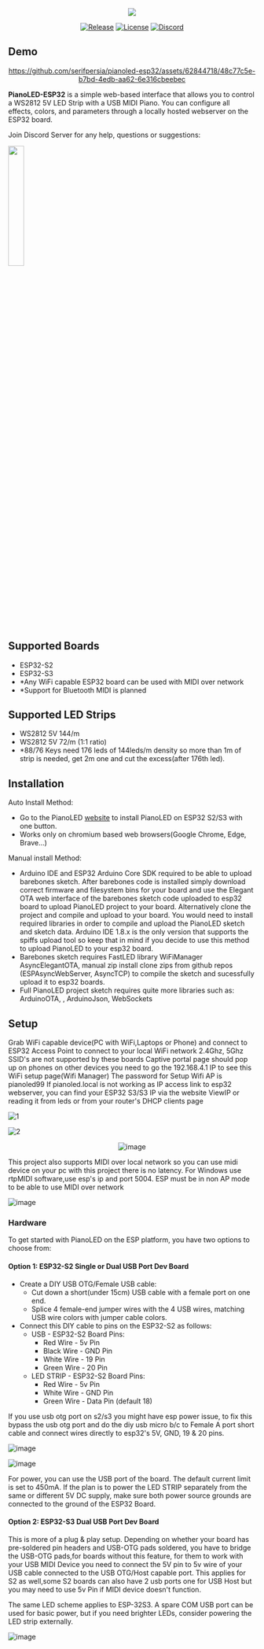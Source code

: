 <div align="center">
  <img src="https://github.com/serifpersia/pianoled-esp32/assets/62844718/4aeb819a-cbd7-4347-891b-b957f1046b6d">
  
  [![Release](https://img.shields.io/github/release/serifpersia/pianoled-esp32.svg?style=flat-square)](https://github.com/serifpersia/pianoled-esp32/releases)
  [![License](https://img.shields.io/github/license/serifpersia/pianoled-esp32?color=blue&style=flat-square)](https://raw.githubusercontent.com/serifpersia/pianoled-esp32/master/LICENSE)
  [![Discord](https://img.shields.io/discord/1077195120950120458.svg?colorB=blue&label=discord&style=flat-square)](https://discord.gg/S6xmuX4Hx5)
</div>

## Demo
<div align="center">

https://github.com/serifpersia/pianoled-esp32/assets/62844718/48c77c5e-b7bd-4edb-aa62-6e316cbeebec

</div>

**PianoLED-ESP32** is a simple web-based interface that allows you to control a WS2812 5V LED Strip with a USB MIDI Piano. You can configure all effects, colors, and parameters through a locally hosted webserver on the ESP32 board.

Join Discord Server for any help, questions or suggestions: 

<a href="https://discord.gg/S6xmuX4Hx5"><img src="https://discordapp.com/api/guilds/1077195120950120458/widget.png?style=banner2" width="25%"></a>

## Supported Boards

- ESP32-S2
- ESP32-S3
- *Any WiFi capable ESP32 board can be used with MIDI over network
- *Support for Bluetooth MIDI is planned

## Supported LED Strips

- WS2812 5V 144/m
- WS2812 5V 72/m (1:1 ratio)
- *88/76 Keys need 176 leds of 144leds/m density so more than 1m of strip is needed, get 2m one and cut the excess(after 176th led).

## Installation
Auto Install Method:
- Go to the PianoLED [website](https://serifpersia.github.io/pianoled-esp32/install.html) to install PianoLED on ESP32 S2/S3 with one button.
- Works only on chromium based web browsers(Google Chrome, Edge, Brave...)

Manual install Method:
- Arduino IDE and ESP32 Arduino Core SDK required to be able to upload barebones sketch.
After barebones code is installed simply download correct firmware and filesystem bins for your board and use the Elegant OTA web interface of the barebones sketch code uploaded to esp32 board to upload PianoLED project to your board. Alternatively clone the project and compile and upload to your board. You would need to install required libraries in order to compile and upload the PianoLED sketch and sketch data. Arduino IDE 1.8.x is the only version that supports the spiffs upload tool so keep that in mind if you decide to use this method to upload PianoLED to your esp32 board.
- Barebones sketch requires FastLED library WiFiManager AsyncElegantOTA, manual zip install clone zips from github repos (ESPAsyncWebServer, AsyncTCP) to compile the sketch and sucessfully upload it to esp32 boards.
- Full PianoLED project sketch requires quite more libraries such as: ArduinoOTA, , ArduinoJson, WebSockets

## Setup
Grab WiFi capable device(PC with WiFi,Laptops or Phone) and connect to ESP32 Access Point to connect to your local WiFi network 2.4Ghz, 5Ghz SSID's are not supported by these boards
Captive portal page should pop up on phones on other devices you need to go the 192.168.4.1 IP to see this WiFi setup page(Wifi Manager) The password for Setup Wifi AP is pianoled99
If pianoled.local is not working as IP access link to esp32 webserver, you can find your ESP32 S3/S3 IP via the website ViewIP or reading it from leds or from your router's DHCP clients page

![1](https://github.com/serifpersia/pianoled-esp32/assets/62844718/2f00777b-a9aa-476f-b022-fb964bd11fd5)

![2](https://github.com/serifpersia/pianoled-esp32/assets/62844718/09958410-1c90-44cf-adde-88ce63cfff7d)

<div align="center">

![image](https://github.com/serifpersia/pianoled-esp32/assets/62844718/91beaa8e-c168-46cb-b048-daac8cc76df6)

</div>

This project also supports MIDI over local network so you can use midi device on your pc with this project there is no latency. For Windows use rtpMIDI software,use esp's ip and port 5004. ESP must be in non AP mode to be able to use MIDI over network

![image](https://github.com/serifpersia/pianoled-esp32/assets/62844718/607b969f-22e1-47f6-ab7a-4f76f3074b41)

### Hardware

To get started with PianoLED on the ESP platform, you have two options to choose from:

#### Option 1: ESP32-S2 Single or Dual USB Port Dev Board

- Create a DIY USB OTG/Female USB cable:
  - Cut down a short(under 15cm) USB cable with a female port on one end.
  - Splice 4 female-end jumper wires with the 4 USB wires, matching USB wire colors with jumper cable colors.
- Connect this DIY cable to pins on the ESP32-S2 as follows:
  - USB - ESP32-S2 Board Pins:
    - Red Wire - 5v Pin
    - Black Wire - GND Pin
    - White Wire - 19 Pin
    - Green Wire - 20 Pin
  - LED STRIP - ESP32-S2 Board Pins:
    - Red Wire - 5v Pin
    - White Wire - GND Pin
    - Green Wire - Data Pin (default 18)

If you use usb otg port on s2/s3 you might have esp power issue, to fix this bypass the usb otg port and do the 
diy usb micro b/c to Female A port short cable and connect wires directly to esp32's 5V, GND, 19 &  20 pins.

![image](https://github.com/serifpersia/pianoled-esp32/assets/62844718/cea8ebeb-09c5-46e9-a028-67c5447ad0f3)


![image](https://github.com/serifpersia/pianoled-esp32/assets/62844718/9ea3a1e8-52e6-40e1-9069-58c918e9e6ef)


For power, you can use the USB port of the board. The default current limit is set to 450mA. If the plan is to power the LED STRIP separately from the same or different 5V DC supply, make sure both power source grounds are connected to the ground of the ESP32 Board.

#### Option 2: ESP32-S3 Dual USB Port Dev Board

This is more of a plug & play setup. Depending on whether your board has pre-soldered pin headers and USB-OTG pads soldered, you have to bridge the USB-OTG pads,for boards without this feature, for them to work with your USB MIDI Device you need to connect the 5V pin to 5v wire of your USB cable connected to the USB OTG/Host capable port. This applies for S2 as well,some S2 boards can also have 2 usb ports one for USB Host but you may need to use 5v Pin if MIDI device doesn't function.

The same LED scheme applies to ESP-32S3. A spare COM USB port can be used for basic power, but if you need brighter LEDs, consider powering the LED strip externally.

![image](https://github.com/serifpersia/pianoled-esp32/assets/62844718/a089640f-113e-47b1-8c88-8e38e4728295)

